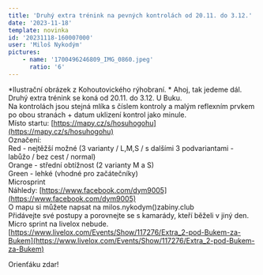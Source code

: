 ```yaml
---
title: 'Druhý extra trénink na pevných kontrolách od 20.11. do 3.12.'
date: '2023-11-18'
template: novinka
id: '20231118-160007000'
user: 'Miloš Nykodým'
pictures:
    - name: '1700496246809_IMG_0860.jpeg'
      ratio: '6'
---
```

*Ilustrační obrázek z Kohoutovického rýhobraní. *
Ahoj, tak jedeme dál. Druhý extra trénink se koná od 20.11. do 3.12. U Buku.  
Na kontrolách jsou stejná mlíka s číslem kontroly a malým reflexním prvkem po obou stranách + datum uklizení kontrol jako minule.  
Místo startu: [https://mapy.cz/s/hosuhogohu](https://mapy.cz/s/hosuhogohu)  
Označení:  
Red - nejtěžší možné (3 varianty / L,M,S / s dalšími 3 podvariantami - labůžo / bez cest / normal)  
Orange - střední obtížnost (2 varianty M a S)  
Green - lehké (vhodné pro začátečníky)  
Microsprint  
Náhledy: [https://www.facebook.com/dym9005](https://www.facebook.com/dym9005)  
O mapu si můžete napsat na milos.nykodym()zabiny.club  
Přidávejte své postupy a porovnejte se s kamarády, kteří běželi v jiný den. Micro sprint na livelox nebude. [https://www.livelox.com/Events/Show/117276/Extra_2-pod-Bukem-za-Bukem](https://www.livelox.com/Events/Show/117276/Extra_2-pod-Bukem-za-Bukem)

Orienťáku zdar!
